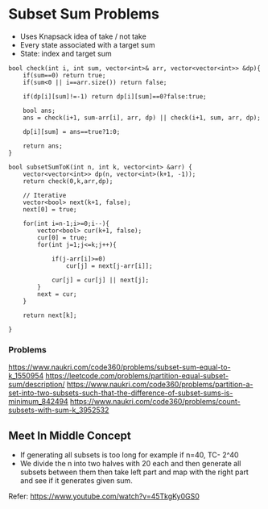 # Subset Sum Problems

- Uses Knapsack idea of take / not take
- Every state associated with a target sum
- State: index and target sum

``` cadence
bool check(int i, int sum, vector<int>& arr, vector<vector<int>> &dp){
    if(sum==0) return true;
    if(sum<0 || i==arr.size()) return false;

    if(dp[i][sum]!=-1) return dp[i][sum]==0?false:true;

    bool ans;
    ans = check(i+1, sum-arr[i], arr, dp) || check(i+1, sum, arr, dp);

    dp[i][sum] = ans==true?1:0;

    return ans;
}

bool subsetSumToK(int n, int k, vector<int> &arr) {
    vector<vector<int>> dp(n, vector<int>(k+1, -1));
    return check(0,k,arr,dp);

    // Iterative
    vector<bool> next(k+1, false);
    next[0] = true;

    for(int i=n-1;i>=0;i--){
        vector<bool> cur(k+1, false);
        cur[0] = true;
        for(int j=1;j<=k;j++){

            if(j-arr[i]>=0)
                cur[j] = next[j-arr[i]];
            
            cur[j] = cur[j] || next[j];
        }
        next = cur;
    }

    return next[k];

}
```


### Problems
https://www.naukri.com/code360/problems/subset-sum-equal-to-k_1550954
https://leetcode.com/problems/partition-equal-subset-sum/description/
https://www.naukri.com/code360/problems/partition-a-set-into-two-subsets-such-that-the-difference-of-subset-sums-is-minimum_842494
https://www.naukri.com/code360/problems/count-subsets-with-sum-k_3952532


## Meet In Middle Concept
- If generating all subsets is too long for example if n=40, TC- 2^40
- We divide the n into two halves with 20 each and then generate all subsets between them then 
take left part and map with the right part and see if it generates given sum.

Refer: https://www.youtube.com/watch?v=45TkgKy0GS0
